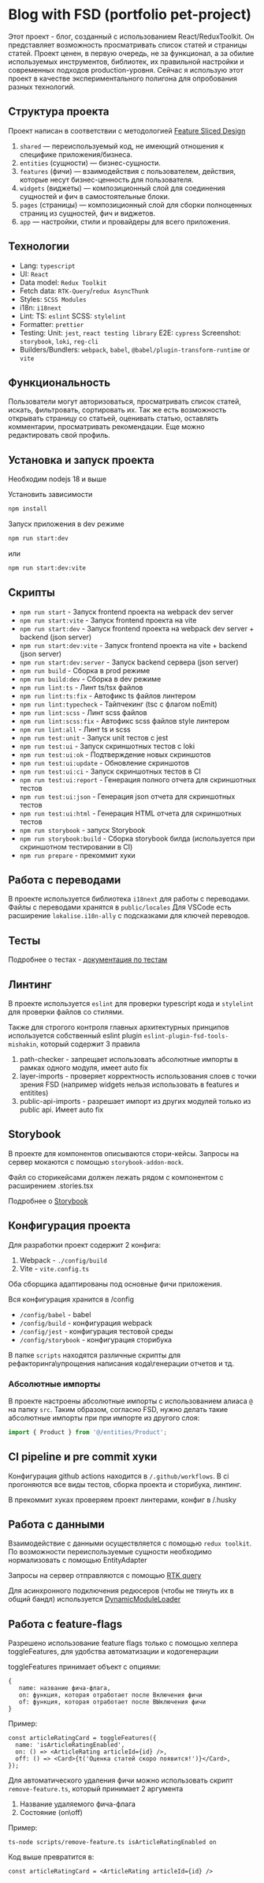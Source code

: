# Blog with FSD (portfolio pet-project)

Этот проект - блог, созданный с использованием React/ReduxToolkit. Он представляет возможность просматривать список статей и страницы статей. Проект ценен, в первую очередь, не за функционал, а за обилие используемых инструментов, библиотек, их правильной настройки и современных подходов production-уровня. Сейчас я использую этот проект в качестве экспериментального полигона для опробования разных технологий.

## Структура проекта

Проект написан в соответствии с методологией [Feature Sliced Design](https://feature-sliced.design/ru/docs/get-started/overview)

1. `shared` — переиспользуемый код, не имеющий отношения к специфике приложения/бизнеса.
2. `entities` (сущности) — бизнес-сущности.
3. `features` (фичи) — взаимодействия с пользователем, действия, которые несут бизнес-ценность для пользователя.
4. `widgets` (виджеты) — композиционный слой для соединения сущностей и фич в самостоятельные блоки.
5. `pages` (страницы) — композиционный слой для сборки полноценных страниц из сущностей, фич и виджетов.
6. `app` — настройки, стили и провайдеры для всего приложения.

## Технологии

- Lang: `typescript`
- UI: `React`
- Data model: `Redux Toolkit`
- Fetch data: `RTK-Query`/`redux AsyncThunk`
- Styles: `SCSS Modules`
- i18n: `i18next`
- Lint:
  TS: `eslint`
  SCSS: `stylelint`
- Formatter: `prettier`
- Testing:
  Unit: `jest`, `react testing library`
  E2E: `cypress`
  Screenshot: `storybook`, `loki`, `reg-cli`
- Builders/Bundlers:
  `webpack`, `babel`, `@babel/plugin-transform-runtime`
  or
  `vite`

## Функциональность

Пользователи могут авторизоваться, просматривать список статей, искать, фильтровать, сортировать их. Так же есть возможность открывать страницу со статьей, оценивать статью, оставлять комментарии, просматривать рекомендации. Еще можно редактировать свой профиль.

## Установка и запуск проекта

Необходим nodejs 18 и выше

Установить зависимости

```bash
npm install
```

Запуск приложения в dev режиме

```bash
npm run start:dev
```

или

```bash
npm run start:dev:vite
```

## Скрипты

- `npm run start` - Запуск frontend проекта на webpack dev server
- `npm run start:vite` - Запуск frontend проекта на vite
- `npm run start:dev` - Запуск frontend проекта на webpack dev server + backend (json server)
- `npm run start:dev:vite` - Запуск frontend проекта на vite + backend (json server)
- `npm run start:dev:server` - Запуск backend сервера (json server)
- `npm run build` - Сборка в prod режиме
- `npm run build:dev` - Сборка в dev режиме
- `npm run lint:ts` - Линт ts/tsx файлов
- `npm run lint:ts:fix` - Автофикс ts файлов линтером
- `npm run lint:typecheck` - Тайпчекинг (tsc с флагом noEmit)
- `npm run lint:scss` - Линт scss файлов
- `npm run lint:scss:fix` - Автофикс scss файлов style линтером
- `npm run lint:all` - Линт ts и scss
- `npm run test:unit` - Запуск unit тестов с jest
- `npm run test:ui` - Запуск скриншотных тестов с loki
- `npm run test:ui:ok` - Подтверждение новых скриншотов
- `npm run test:ui:update` - Обновление скриншотов
- `npm run test:ui:ci` - Запуск скриншотных тестов в CI
- `npm run test:ui:report` - Генерация полного отчета для скриншотных тестов
- `npm run test:ui:json` - Генерация json отчета для скриншотных тестов
- `npm run test:ui:html` - Генерация HTML отчета для скриншотных тестов
- `npm run storybook` - запуск Storybook
- `npm run storybook:build` - Сборка storybook билда (используется при скриншотном тестировании в CI)
- `npm run prepare` - прекоммит хуки

## Работа с переводами

В проекте используется библиотека `i18next` для работы с переводами.
Файлы с переводами хранятся в `public/locales`
Для VSCode есть расширение `lokalise.i18n-ally` с подсказками для ключей переводов.

## Тесты

Подробнее о тестах - [документация по тестам](/docs/tests.md)

## Линтинг

В проекте используется `eslint` для проверки typescript кода и `stylelint` для проверки файлов со стилями.

Также для строгого контроля главных архитектурных принципов
используется собственный eslint plugin `eslint-plugin-fsd-tools-mishakin`,
который содержит 3 правила

1. path-checker - запрещает использовать абсолютные импорты в рамках одного модуля, имеет auto fix
2. layer-imports - проверяет корректность использования слоев с точки зрения FSD
   (например widgets нельзя использовать в features и entitites)
3. public-api-imports - разрешает импорт из других модулей только из public api. Имеет auto fix

## Storybook

В проекте для компонентов описываются стори-кейсы.
Запросы на сервер мокаются с помощью `storybook-addon-mock`.

Файл со сторикейсами должен лежать рядом с компонентом с расширением .stories.tsx

Подробнее о [Storybook](/docs/storybook.md)

## Конфигурация проекта

Для разработки проект содержит 2 конфига:

1. Webpack - `./config/build`
2. Vite - `vite.config.ts`

Оба сборщика адаптированы под основные фичи приложения.

Вся конфигурация хранится в /config

- `/config/babel` - babel
- `/config/build` - конфигурация webpack
- `/config/jest` - конфигурация тестовой среды
- `/config/storybook` - конфигурация сторибука

В папке `scripts` находятся различные скрипты для рефакторинга\упрощения написания кода\генерации отчетов и тд.

### Абсолютные импорты

В проекте настроены абсолютные импорты с использованием алиаса `@` на папку `src`.
Таким образом, согласно FSD, нужно делать такие абсолютные импорты при при импорте из другого слоя:

```ts
import { Product } from '@/entities/Product';
```

## CI pipeline и pre commit хуки

Конфигурация github actions находится в `/.github/workflows`.
В ci прогоняются все виды тестов, сборка проекта и сторибука, линтинг.

В прекоммит хуках проверяем проект линтерами, конфиг в /.husky

## Работа с данными

Взаимодействие с данными осуществляется с помощью `redux toolkit`.
По возможности переиспользуемые сущности необходимо нормализовать с помощью EntityAdapter

Запросы на сервер отправляются с помощью [RTK query](/src/shared/api/rtkApi.ts)

Для асинхронного подключения редюсеров (чтобы не тянуть их в общий бандл) используется
[DynamicModuleLoader](/src/shared/lib/components/DynamicModuleLoader/DynamicModuleLoader.tsx)

## Работа с feature-flags

Разрешено использование feature flags только с помощью хелпера toggleFeatures,
для удобства автоматизации и кодогенерации

toggleFeatures принимает объект с опциями:

```text
{
   name: название фича-флага,
   on: функция, которая отработает после Включения фичи
   of: функция, которая отработает после ВЫключения фичи
}
```

Пример:

```tsx
const articleRatingCard = toggleFeatures({
  name: 'isArticleRatingEnabled',
  on: () => <ArticleRating articleId={id} />,
  off: () => <Card>{t('Оценка статей скоро появится!')}</Card>,
});
```

Для автоматического удаления фичи можно использовать скрипт `remove-feature.ts`,
который принимает 2 аргумента

1. Название удаляемого фича-флага
2. Состояние (on\off)

Пример:

```
ts-node scripts/remove-feature.ts isArticleRatingEnabled on
```

Код выше превратится в:

```tsx
const articleRatingCard = <ArticleRating articleId={id} />
```

